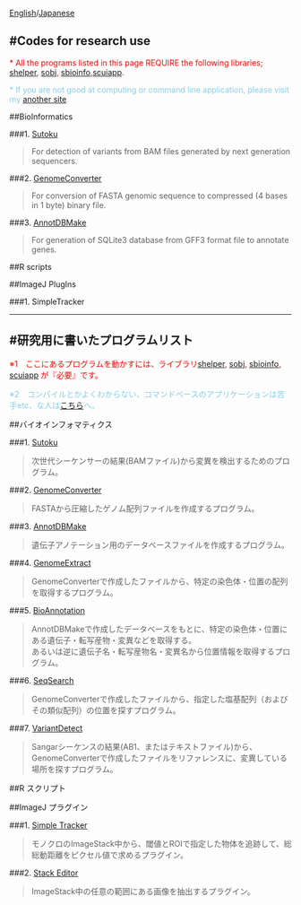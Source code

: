 [English](#Codes-for-research-use)/[Japanese](#研究用に書いたプログラムリスト)

#Codes for research use
---
<span style="color:red;">* All the programs listed in this page REQUIRE the following libraries; [shelper](), [sobj](https://), [sbioinfo](https://),[scuiapp](https://). </span>

<span style="color:skyblue;">* If you are not good at computing or command line application, please visit my [another site](https://). </span>

##BioInformatics


###1.   [Sutoku](https://github.com/YujiSue/Sutoku)


> For detection of variants from BAM files generated by next generation sequencers.


###2.   [GenomeConverter](https://)

> For conversion of FASTA genomic sequence to compressed (4 bases in 1 byte) binary file.


###3.   [AnnotDBMake](https://)

> For generation of SQLite3 database from GFF3 format file to annotate genes.




##R scripts


##ImageJ PlugIns


###1.   SimpleTracker


---

#研究用に書いたプログラムリスト  
---
<span style="color:red;">※1　ここにあるプログラムを動かすには、ライブラリ[shelper](https://), [sobj](https://), [sbioinfo](https://), [scuiapp](https://) が『必要』です。</span>

<span style="color:skyblue;">※2　コンパイルとかよくわからない、コマンドベースのアプリケーションは苦手etc、な人は[こちら](https://)へ。</span>


##バイオインフォマティクス


###1.   [Sutoku](https://github.com/YujiSue/Sutoku)


> 次世代シーケンサーの結果(BAMファイル)から変異を検出するためのプログラム。


###2.   [GenomeConverter](https://)

> FASTAから圧縮したゲノム配列ファイルを作成するプログラム。


###3.   [AnnotDBMake](https://)

> 遺伝子アノテーション用のデータベースファイルを作成するプログラム。


###4.   [GenomeExtract](https://)

> GenomeConverterで作成したファイルから、特定の染色体・位置の配列を取得するプログラム。


###5.   [BioAnnotation](https://)

> AnnotDBMakeで作成したデータベースをもとに、特定の染色体・位置にある遺伝子・転写産物・変異などを取得する。  
あるいは逆に遺伝子名・転写産物名・変異名から位置情報を取得するプログラム。


###6.   [SeqSearch](https://)

> GenomeConverterで作成したファイルから、指定した塩基配列（およびその類似配列）の位置を探すプログラム。


###7.   [VariantDetect](https://)


> Sangarシーケンスの結果(AB1、またはテキストファイル)から、GenomeConverterで作成したファイルをリファレンスに、変異している場所を探すプログラム。


##R スクリプト


##ImageJ プラグイン


###1.   [Simple Tracker](https://)

> モノクロのImageStack中から、閾値とROIで指定した物体を追跡して、総総動距離をピクセル値で求めるプラグイン。

###2.   [Stack Editor](https://)

> ImageStack中の任意の範囲にある画像を抽出するプラグイン。
